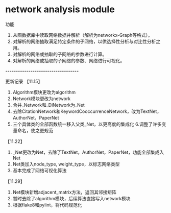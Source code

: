 # network analysis module

功能
1.	从图数据库中读取网络数据并解析（解析为networkx-Graph等格式）。
2.	对解析的网络抽取满足特定条件的子网络，以供选择性分析与对比性分析之用。
3.	对解析的网络或抽取的子网络的参数进行计算。
4.	对解析的网络或抽取的子网络的参数、网络进行可视化。

***-----------------------------------***

更新记录
【11.15】
1. Algorithm模块更改为algorithm
2. Network模块更改为network
3. 合并_Network和_DiNetwork为_Net
4. 去除CitationNetwork和KeywordCooccurrenceNetwork，改为TextNet，AuthorNet，PaperNet
5. 三个具体类的全部函数统一移入父类_Net，以更高度的集成化
6.调整了许多变量命名，使之更规范

【11.22】
1. _Net更改为Net，去除了TextNet，AuthorNet，PaperNet，功能全部集成入Net
2. Net类加入node_type, weight_type，以标志网络类型
3. 基本完成了网络可视化算法

【11.29】
1. Net模块新增adjacent_matrix方法，返回其邻接矩阵
2. 暂时去除了algorithm模块，后续算法直接写入network模块
3. 根据flake8和pylint，将代码规范化
